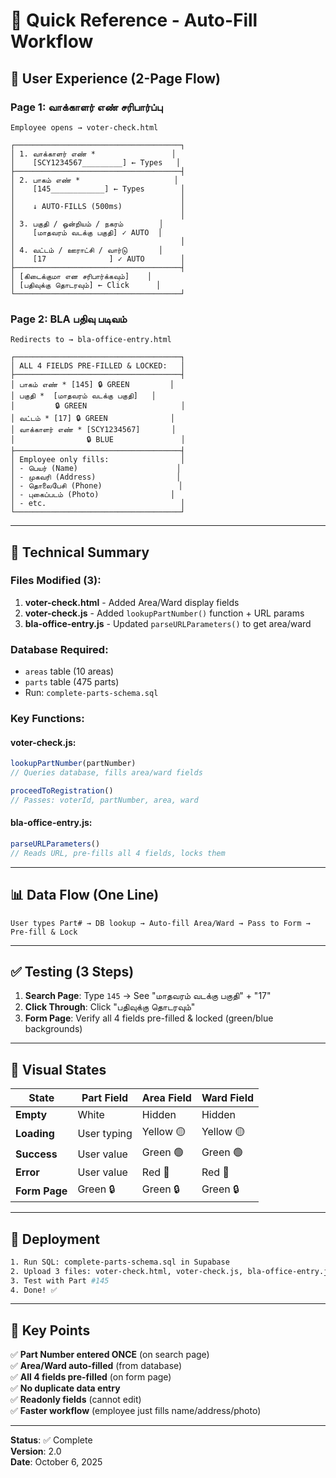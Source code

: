 # 🎯 Quick Reference - Auto-Fill Workflow

## 📱 User Experience (2-Page Flow)

### Page 1: வாக்காளர் எண் சரிபார்ப்பு
```
Employee opens → voter-check.html

┌─────────────────────────────────────┐
│ 1. வாக்காளர் எண் *                 │
│    [SCY1234567_________] ← Types   │
├─────────────────────────────────────┤
│ 2. பாகம் எண் *                     │
│    [145____________] ← Types        │
│                                     │
│    ↓ AUTO-FILLS (500ms)             │
│                                     │
│ 3. பகுதி / ஒன்றியம் / நகரம்        │
│    [மாதவரம் வடக்கு பகுதி] ✓ AUTO  │
│                                     │
│ 4. வட்டம் / ஊராட்சி / வார்டு       │
│    [17              ] ✓ AUTO        │
├─────────────────────────────────────┤
│ [கிடைக்குமா என சரிபார்க்கவும்]    │
│ [பதிவுக்கு தொடரவும்] ← Click      │
└─────────────────────────────────────┘
```

### Page 2: BLA பதிவு படிவம்
```
Redirects to → bla-office-entry.html

┌─────────────────────────────────────┐
│ ALL 4 FIELDS PRE-FILLED & LOCKED:   │
├─────────────────────────────────────┤
│ பாகம் எண் * [145] 🔒 GREEN         │
│ பகுதி *  [மாதவரம் வடக்கு பகுதி]   │
│         🔒 GREEN                     │
│ வட்டம் * [17] 🔒 GREEN              │
│ வாக்காளர் எண் * [SCY1234567]       │
│                🔒 BLUE               │
├─────────────────────────────────────┤
│ Employee only fills:                │
│ - பெயர் (Name)                      │
│ - முகவரி (Address)                  │
│ - தொலைபேசி (Phone)                 │
│ - புகைப்படம் (Photo)                │
│ - etc.                              │
└─────────────────────────────────────┘
```

---

## 🔧 Technical Summary

### Files Modified (3):
1. **voter-check.html** - Added Area/Ward display fields
2. **voter-check.js** - Added `lookupPartNumber()` function + URL params
3. **bla-office-entry.js** - Updated `parseURLParameters()` to get area/ward

### Database Required:
- `areas` table (10 areas)
- `parts` table (475 parts)
- Run: `complete-parts-schema.sql`

### Key Functions:

#### voter-check.js:
```javascript
lookupPartNumber(partNumber) 
// Queries database, fills area/ward fields

proceedToRegistration()
// Passes: voterId, partNumber, area, ward
```

#### bla-office-entry.js:
```javascript
parseURLParameters()
// Reads URL, pre-fills all 4 fields, locks them
```

---

## 📊 Data Flow (One Line)

```
User types Part# → DB lookup → Auto-fill Area/Ward → Pass to Form → Pre-fill & Lock
```

---

## ✅ Testing (3 Steps)

1. **Search Page**: Type `145` → See "மாதவரம் வடக்கு பகுதி" + "17"
2. **Click Through**: Click "பதிவுக்கு தொடரவும்"
3. **Form Page**: Verify all 4 fields pre-filled & locked (green/blue backgrounds)

---

## 🎨 Visual States

| State | Part Field | Area Field | Ward Field |
|-------|-----------|-----------|-----------|
| **Empty** | White | Hidden | Hidden |
| **Loading** | User typing | Yellow 🟡 | Yellow 🟡 |
| **Success** | User value | Green 🟢 | Green 🟢 |
| **Error** | User value | Red 🔴 | Red 🔴 |
| **Form Page** | Green 🔒 | Green 🔒 | Green 🔒 |

---

## 🚀 Deployment

```bash
1. Run SQL: complete-parts-schema.sql in Supabase
2. Upload 3 files: voter-check.html, voter-check.js, bla-office-entry.js
3. Test with Part #145
4. Done! ✅
```

---

## 📝 Key Points

✅ **Part Number entered ONCE** (on search page)  
✅ **Area/Ward auto-filled** (from database)  
✅ **All 4 fields pre-filled** (on form page)  
✅ **No duplicate data entry**  
✅ **Readonly fields** (cannot edit)  
✅ **Faster workflow** (employee just fills name/address/photo)

---

**Status**: ✅ Complete  
**Version**: 2.0  
**Date**: October 6, 2025
